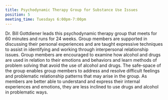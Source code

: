 ```yaml
---
title: Psychodynamic Therapy Group for Substance Use Issues
position: 5
meeting_time: Tuesdays 6:00pm-7:00pm
---
```


Dr. Bill Gottdiener leads this psychodynamic therapy group that meets for 60 minutes and runs for 24 weeks. Group members are supported in discussing their personal experiences and are taught expressive techniques to assist in identifying and working through interpersonal relationship issues. Group members are encouraged to examine how alcohol and drugs are used in relation to their emotions and behaviors and learn methods of problem solving that avoid the use of alcohol and drugs. The safe-space of the group enables group members to address and resolve difficult feelings and problematic relationship patterns that may arise in the group. As members are better able to understand and express their internal experiences and emotions, they are less inclined to use drugs and alcohol in problematic ways.
